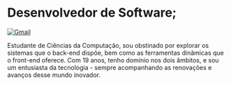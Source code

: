 # Desenvolvedor de Software;

[![Gmail](https://img.shields.io/badge/email%20click%20here-blue?style=for-the-badge&logo=gmail)](mailto:seuemail@gmail.com)



Estudante de Ciências da Computação, sou obstinado por explorar os sistemas que o back-end dispõe, bem como as ferramentas dinâmicas que o front-end oferece. Com 19 anos, tenho domínio nos dois âmbitos, e sou um entusiasta da tecnologia - sempre acompanhando as renovações e avanços desse mundo inovador.
